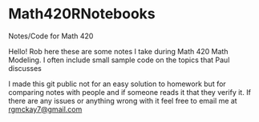 # Math420RNotebooks
Notes/Code for Math 420

Hello! Rob here these are some notes I take during Math 420 Math Modeling. I often include small sample code on the topics that Paul discusses

I made this git public not for an easy solution to homework but for comparing notes with people and if someone reads it that they verify it. If there are any issues or anything wrong with it feel free to email me at rgmckay7@gmail.com


